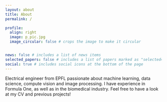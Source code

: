 ```yaml
---
layout: about
title: About
permalink: /

profile:
  align: right
  image: p_pic.jpg
  image_circular: false # crops the image to make it circular


news: false # includes a list of news items
selected_papers: false # includes a list of papers marked as "selected={true}"
social: true # includes social icons at the bottom of the page
---
```


Electrical engineer from EPFL passionate about machine learning, data science, compute vision and image processing. I have experience in Formula One, 
as well as in the biomedical industry. Feel free to have a look at my CV and previous projects!
